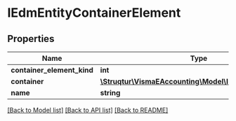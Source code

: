 # IEdmEntityContainerElement

## Properties
Name | Type | Description | Notes
------------ | ------------- | ------------- | -------------
**container_element_kind** | **int** |  | [optional] 
**container** | [**\Struqtur\VismaEAccounting\Model\IEdmEntityContainer**](IEdmEntityContainer.md) |  | [optional] 
**name** | **string** |  | [optional] 

[[Back to Model list]](../README.md#documentation-for-models) [[Back to API list]](../README.md#documentation-for-api-endpoints) [[Back to README]](../README.md)


